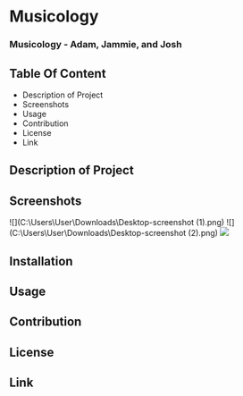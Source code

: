 # Musicology
### Musicology - Adam, Jammie, and Josh
## Table Of Content
* Description of Project
* Screenshots
* Usage
* Contribution
* License
* Link
## Description of Project
## Screenshots
![](C:\Users\User\Downloads\Desktop-screenshot (1).png)
![](C:\Users\User\Downloads\Desktop-screenshot (2).png)
![](C:\Users\User\Downloads\Desktop-screenshot.png)
## Installation
## Usage
## Contribution
## License
## Link
